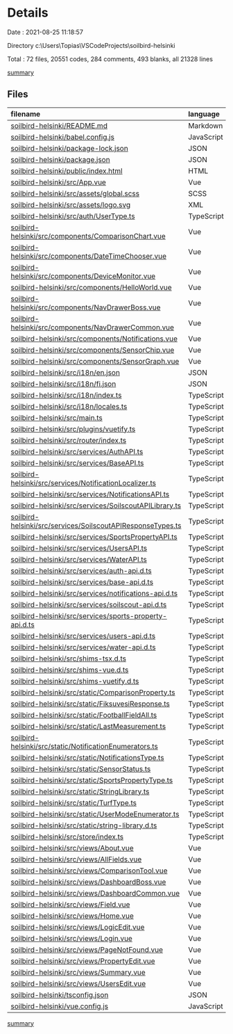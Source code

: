 # Details

Date : 2021-08-25 11:18:57

Directory c:\Users\Topias\VSCodeProjects\soilbird-helsinki

Total : 72 files,  20551 codes, 284 comments, 493 blanks, all 21328 lines

[summary](results.md)

## Files
| filename | language | code | comment | blank | total |
| :--- | :--- | ---: | ---: | ---: | ---: |
| [soilbird-helsinki/README.md](/soilbird-helsinki/README.md) | Markdown | 19 | 0 | 6 | 25 |
| [soilbird-helsinki/babel.config.js](/soilbird-helsinki/babel.config.js) | JavaScript | 5 | 0 | 1 | 6 |
| [soilbird-helsinki/package-lock.json](/soilbird-helsinki/package-lock.json) | JSON | 14,079 | 0 | 1 | 14,080 |
| [soilbird-helsinki/package.json](/soilbird-helsinki/package.json) | JSON | 72 | 0 | 1 | 73 |
| [soilbird-helsinki/public/index.html](/soilbird-helsinki/public/index.html) | HTML | 18 | 1 | 1 | 20 |
| [soilbird-helsinki/src/App.vue](/soilbird-helsinki/src/App.vue) | Vue | 33 | 0 | 12 | 45 |
| [soilbird-helsinki/src/assets/global.scss](/soilbird-helsinki/src/assets/global.scss) | SCSS | 21 | 4 | 6 | 31 |
| [soilbird-helsinki/src/assets/logo.svg](/soilbird-helsinki/src/assets/logo.svg) | XML | 1 | 0 | 1 | 2 |
| [soilbird-helsinki/src/auth/UserType.ts](/soilbird-helsinki/src/auth/UserType.ts) | TypeScript | 12 | 0 | 2 | 14 |
| [soilbird-helsinki/src/components/ComparisonChart.vue](/soilbird-helsinki/src/components/ComparisonChart.vue) | Vue | 415 | 68 | 56 | 539 |
| [soilbird-helsinki/src/components/DateTimeChooser.vue](/soilbird-helsinki/src/components/DateTimeChooser.vue) | Vue | 177 | 3 | 6 | 186 |
| [soilbird-helsinki/src/components/DeviceMonitor.vue](/soilbird-helsinki/src/components/DeviceMonitor.vue) | Vue | 552 | 12 | 27 | 591 |
| [soilbird-helsinki/src/components/HelloWorld.vue](/soilbird-helsinki/src/components/HelloWorld.vue) | Vue | 142 | 0 | 12 | 154 |
| [soilbird-helsinki/src/components/NavDrawerBoss.vue](/soilbird-helsinki/src/components/NavDrawerBoss.vue) | Vue | 161 | 1 | 9 | 171 |
| [soilbird-helsinki/src/components/NavDrawerCommon.vue](/soilbird-helsinki/src/components/NavDrawerCommon.vue) | Vue | 84 | 0 | 5 | 89 |
| [soilbird-helsinki/src/components/Notifications.vue](/soilbird-helsinki/src/components/Notifications.vue) | Vue | 241 | 1 | 20 | 262 |
| [soilbird-helsinki/src/components/SensorChip.vue](/soilbird-helsinki/src/components/SensorChip.vue) | Vue | 222 | 11 | 19 | 252 |
| [soilbird-helsinki/src/components/SensorGraph.vue](/soilbird-helsinki/src/components/SensorGraph.vue) | Vue | 353 | 36 | 44 | 433 |
| [soilbird-helsinki/src/i18n/en.json](/soilbird-helsinki/src/i18n/en.json) | JSON | 47 | 0 | 1 | 48 |
| [soilbird-helsinki/src/i18n/fi.json](/soilbird-helsinki/src/i18n/fi.json) | JSON | 158 | 0 | 8 | 166 |
| [soilbird-helsinki/src/i18n/index.ts](/soilbird-helsinki/src/i18n/index.ts) | TypeScript | 8 | 0 | 2 | 10 |
| [soilbird-helsinki/src/i18n/locales.ts](/soilbird-helsinki/src/i18n/locales.ts) | TypeScript | 8 | 0 | 1 | 9 |
| [soilbird-helsinki/src/main.ts](/soilbird-helsinki/src/main.ts) | TypeScript | 63 | 1 | 7 | 71 |
| [soilbird-helsinki/src/plugins/vuetify.ts](/soilbird-helsinki/src/plugins/vuetify.ts) | TypeScript | 5 | 0 | 3 | 8 |
| [soilbird-helsinki/src/router/index.ts](/soilbird-helsinki/src/router/index.ts) | TypeScript | 220 | 66 | 15 | 301 |
| [soilbird-helsinki/src/services/AuthAPI.ts](/soilbird-helsinki/src/services/AuthAPI.ts) | TypeScript | 45 | 6 | 5 | 56 |
| [soilbird-helsinki/src/services/BaseAPI.ts](/soilbird-helsinki/src/services/BaseAPI.ts) | TypeScript | 63 | 3 | 5 | 71 |
| [soilbird-helsinki/src/services/NotificationLocalizer.ts](/soilbird-helsinki/src/services/NotificationLocalizer.ts) | TypeScript | 139 | 13 | 25 | 177 |
| [soilbird-helsinki/src/services/NotificationsAPI.ts](/soilbird-helsinki/src/services/NotificationsAPI.ts) | TypeScript | 84 | 0 | 8 | 92 |
| [soilbird-helsinki/src/services/SoilscoutAPILibrary.ts](/soilbird-helsinki/src/services/SoilscoutAPILibrary.ts) | TypeScript | 94 | 11 | 16 | 121 |
| [soilbird-helsinki/src/services/SoilscoutAPIResponseTypes.ts](/soilbird-helsinki/src/services/SoilscoutAPIResponseTypes.ts) | TypeScript | 68 | 0 | 4 | 72 |
| [soilbird-helsinki/src/services/SportsPropertyAPI.ts](/soilbird-helsinki/src/services/SportsPropertyAPI.ts) | TypeScript | 87 | 0 | 9 | 96 |
| [soilbird-helsinki/src/services/UsersAPI.ts](/soilbird-helsinki/src/services/UsersAPI.ts) | TypeScript | 66 | 0 | 6 | 72 |
| [soilbird-helsinki/src/services/WaterAPI.ts](/soilbird-helsinki/src/services/WaterAPI.ts) | TypeScript | 17 | 5 | 3 | 25 |
| [soilbird-helsinki/src/services/auth-api.d.ts](/soilbird-helsinki/src/services/auth-api.d.ts) | TypeScript | 7 | 0 | 2 | 9 |
| [soilbird-helsinki/src/services/base-api.d.ts](/soilbird-helsinki/src/services/base-api.d.ts) | TypeScript | 7 | 0 | 2 | 9 |
| [soilbird-helsinki/src/services/notifications-api.d.ts](/soilbird-helsinki/src/services/notifications-api.d.ts) | TypeScript | 7 | 0 | 2 | 9 |
| [soilbird-helsinki/src/services/soilscout-api.d.ts](/soilbird-helsinki/src/services/soilscout-api.d.ts) | TypeScript | 7 | 0 | 2 | 9 |
| [soilbird-helsinki/src/services/sports-property-api.d.ts](/soilbird-helsinki/src/services/sports-property-api.d.ts) | TypeScript | 7 | 0 | 2 | 9 |
| [soilbird-helsinki/src/services/users-api.d.ts](/soilbird-helsinki/src/services/users-api.d.ts) | TypeScript | 7 | 0 | 2 | 9 |
| [soilbird-helsinki/src/services/water-api.d.ts](/soilbird-helsinki/src/services/water-api.d.ts) | TypeScript | 7 | 0 | 2 | 9 |
| [soilbird-helsinki/src/shims-tsx.d.ts](/soilbird-helsinki/src/shims-tsx.d.ts) | TypeScript | 10 | 2 | 2 | 14 |
| [soilbird-helsinki/src/shims-vue.d.ts](/soilbird-helsinki/src/shims-vue.d.ts) | TypeScript | 4 | 0 | 1 | 5 |
| [soilbird-helsinki/src/shims-vuetify.d.ts](/soilbird-helsinki/src/shims-vuetify.d.ts) | TypeScript | 4 | 0 | 1 | 5 |
| [soilbird-helsinki/src/static/ComparisonProperty.ts](/soilbird-helsinki/src/static/ComparisonProperty.ts) | TypeScript | 5 | 3 | 1 | 9 |
| [soilbird-helsinki/src/static/FiksuvesiResponse.ts](/soilbird-helsinki/src/static/FiksuvesiResponse.ts) | TypeScript | 20 | 0 | 2 | 22 |
| [soilbird-helsinki/src/static/FootballFieldAll.ts](/soilbird-helsinki/src/static/FootballFieldAll.ts) | TypeScript | 6 | 0 | 1 | 7 |
| [soilbird-helsinki/src/static/LastMeasurement.ts](/soilbird-helsinki/src/static/LastMeasurement.ts) | TypeScript | 12 | 0 | 0 | 12 |
| [soilbird-helsinki/src/static/NotificationEnumerators.ts](/soilbird-helsinki/src/static/NotificationEnumerators.ts) | TypeScript | 28 | 0 | 5 | 33 |
| [soilbird-helsinki/src/static/NotificationsType.ts](/soilbird-helsinki/src/static/NotificationsType.ts) | TypeScript | 14 | 0 | 0 | 14 |
| [soilbird-helsinki/src/static/SensorStatus.ts](/soilbird-helsinki/src/static/SensorStatus.ts) | TypeScript | 37 | 0 | 3 | 40 |
| [soilbird-helsinki/src/static/SportsPropertyType.ts](/soilbird-helsinki/src/static/SportsPropertyType.ts) | TypeScript | 11 | 0 | 0 | 11 |
| [soilbird-helsinki/src/static/StringLibrary.ts](/soilbird-helsinki/src/static/StringLibrary.ts) | TypeScript | 14 | 3 | 1 | 18 |
| [soilbird-helsinki/src/static/TurfType.ts](/soilbird-helsinki/src/static/TurfType.ts) | TypeScript | 13 | 0 | 0 | 13 |
| [soilbird-helsinki/src/static/UserModeEnumerator.ts](/soilbird-helsinki/src/static/UserModeEnumerator.ts) | TypeScript | 6 | 0 | 1 | 7 |
| [soilbird-helsinki/src/static/string-library.d.ts](/soilbird-helsinki/src/static/string-library.d.ts) | TypeScript | 7 | 0 | 2 | 9 |
| [soilbird-helsinki/src/store/index.ts](/soilbird-helsinki/src/store/index.ts) | TypeScript | 13 | 0 | 3 | 16 |
| [soilbird-helsinki/src/views/About.vue](/soilbird-helsinki/src/views/About.vue) | Vue | 5 | 0 | 1 | 6 |
| [soilbird-helsinki/src/views/AllFields.vue](/soilbird-helsinki/src/views/AllFields.vue) | Vue | 130 | 7 | 16 | 153 |
| [soilbird-helsinki/src/views/ComparisonTool.vue](/soilbird-helsinki/src/views/ComparisonTool.vue) | Vue | 24 | 0 | 3 | 27 |
| [soilbird-helsinki/src/views/DashboardBoss.vue](/soilbird-helsinki/src/views/DashboardBoss.vue) | Vue | 14 | 0 | 4 | 18 |
| [soilbird-helsinki/src/views/DashboardCommon.vue](/soilbird-helsinki/src/views/DashboardCommon.vue) | Vue | 12 | 0 | 4 | 16 |
| [soilbird-helsinki/src/views/Field.vue](/soilbird-helsinki/src/views/Field.vue) | Vue | 40 | 0 | 6 | 46 |
| [soilbird-helsinki/src/views/Home.vue](/soilbird-helsinki/src/views/Home.vue) | Vue | 13 | 0 | 4 | 17 |
| [soilbird-helsinki/src/views/LogicEdit.vue](/soilbird-helsinki/src/views/LogicEdit.vue) | Vue | 1,229 | 0 | 29 | 1,258 |
| [soilbird-helsinki/src/views/Login.vue](/soilbird-helsinki/src/views/Login.vue) | Vue | 103 | 1 | 11 | 115 |
| [soilbird-helsinki/src/views/PageNotFound.vue](/soilbird-helsinki/src/views/PageNotFound.vue) | Vue | 11 | 0 | 5 | 16 |
| [soilbird-helsinki/src/views/PropertyEdit.vue](/soilbird-helsinki/src/views/PropertyEdit.vue) | Vue | 703 | 15 | 13 | 731 |
| [soilbird-helsinki/src/views/Summary.vue](/soilbird-helsinki/src/views/Summary.vue) | Vue | 16 | 0 | 3 | 19 |
| [soilbird-helsinki/src/views/UsersEdit.vue](/soilbird-helsinki/src/views/UsersEdit.vue) | Vue | 182 | 0 | 8 | 190 |
| [soilbird-helsinki/tsconfig.json](/soilbird-helsinki/tsconfig.json) | JSON | 31 | 11 | 1 | 43 |
| [soilbird-helsinki/vue.config.js](/soilbird-helsinki/vue.config.js) | JavaScript | 6 | 0 | 1 | 7 |

[summary](results.md)